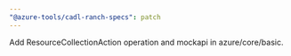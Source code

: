 ```yaml
---
"@azure-tools/cadl-ranch-specs": patch
---
```


Add ResourceCollectionAction operation and mockapi in azure/core/basic.
